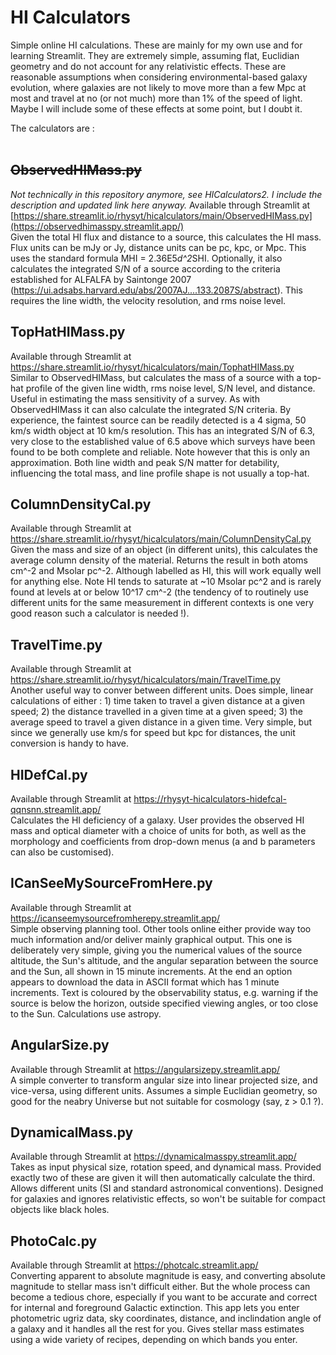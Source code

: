 # HI Calculators
Simple online HI calculations. These are mainly for my own use and for learning Streamlit. They are extremely simple, assuming flat, Euclidian geometry and do not account for any relativistic effects. These are reasonable assumptions when considering environmental-based galaxy evolution, where galaxies are not likely to move more than a few Mpc at most and travel at no (or not much) more than 1% of the speed of light. Maybe I will include some of these effects at some point, but I doubt it.

The calculators are :<br><br>
## ~~ObservedHIMass.py~~<br>
_Not technically in this repository anymore, see HICalculators2. I include the description and updated link here anyway._
Available through Streamlit at [https://share.streamlit.io/rhysyt/hicalculators/main/ObservedHIMass.py](https://observedhimasspy.streamlit.app/)<br>
Given the total HI flux and distance to a source, this calculates the HI mass. Flux units can be mJy or Jy, distance units can be pc, kpc, or Mpc. This uses the standard formula MHI = 2.36E5*d^2*SHI. Optionally, it also calculates the integrated S/N of a source according to the criteria established for ALFALFA by Saintonge 2007 (https://ui.adsabs.harvard.edu/abs/2007AJ....133.2087S/abstract). This requires the line width, the velocity resolution, and rms noise level.

## TopHatHIMass.py<br>
Available through Streamlit at https://share.streamlit.io/rhysyt/hicalculators/main/TophatHIMass.py<br>
Similar to ObservedHIMass, but calculates the mass of a source with a top-hat profile of the given line width, rms noise level, S/N level, and distance. Useful in estimating the mass sensitivity of a survey. As with ObservedHIMass it can also calculate the integrated S/N criteria. By experience, the faintest source can be readily detected is a 4 sigma, 50 km/s width object at 10 km/s resolution. This has an integrated S/N of 6.3, very close to the established value of 6.5 above which surveys have been found to be both complete and reliable. Note however that this is only an approximation. Both line width and peak S/N matter for detability, influencing the total mass, and line profile shape is not usually a top-hat.

## ColumnDensityCal.py<br>
Available through Streamlit at https://share.streamlit.io/rhysyt/hicalculators/main/ColumnDensityCal.py<br>
Given the mass and size of an object (in different units), this calculates the average column density of the material. Returns the result in both atoms cm^-2 and Msolar pc^-2. Although labelled as HI, this will work equally well for anything else. Note HI tends to saturate at ~10 Msolar pc^2 and is rarely found at levels at or below 10^17 cm^-2 (the tendency of to routinely use different units for the same measurement in different contexts is one very good reason such a calculator is needed !).

## TravelTime.py<br>
Available through Streamlit at https://share.streamlit.io/rhysyt/hicalculators/main/TravelTime.py<br>
Another useful way to conver between different units. Does simple, linear calculations of either : 1) time taken to travel a given distance at a given speed; 2) the distance travelled in a given time at a given speed; 3) the average speed to travel a given distance in a given time. Very simple, but since we generally use km/s for speed but kpc for distances, the unit conversion is handy to have.

## HIDefCal.py<br>
Available through Streamlit at https://rhysyt-hicalculators-hidefcal-qqnsnn.streamlit.app/<br>
Calculates the HI deficiency of a galaxy. User provides the observed HI mass and optical diameter with a choice of units for both, as well as the morphology and coefficients from drop-down menus (a and b parameters can also be customised).

## ICanSeeMySourceFromHere.py<br>
Available through Streamlit at https://icanseemysourcefromherepy.streamlit.app/<br>
Simple observing planning tool. Other tools online either provide way too much information and/or deliver mainly graphical output. This one is deliberately very simple, giving you the numerical values of the source altitude, the Sun's altitude, and the angular separation between the source and the Sun, all shown in 15 minute increments. At the end an option appears to download the data in ASCII format which has 1 minute increments. Text is coloured by the observability status, e.g. warning if the source is below the horizon, outside specified viewing angles, or too close to the Sun. Calculations use astropy.

## AngularSize.py<br>
Available through Streamlit at https://angularsizepy.streamlit.app/<br>
A simple converter to transform angular size into linear projected size, and vice-versa, using different units. Assumes a simple Euclidian geometry, so good for the neabry Universe but not suitable for cosmology (say, z > 0.1 ?).

## DynamicalMass.py<br>
Available through Streamlit at https://dynamicalmasspy.streamlit.app/<br>
Takes as input physical size, rotation speed, and dynamical mass. Provided exactly two of these are given it will then automatically calculate the third. Allows different units (SI and standard astronomical conventions). Designed for galaxies and ignores relativistic effects, so won't be suitable for compact objects like black holes.

## PhotoCalc.py
Available through Streamlit at https://photcalc.streamlit.app/<br>
Converting apparent to absolute magnitude is easy, and converting absolute magnitude to stellar mass isn't difficult either. But the whole process can become a tedious chore, especially if you want to be accurate and correct for internal and foreground Galactic extinction. This app lets you enter photometric ugriz data, sky coordinates, distance, and inclindation angle of a galaxy and it handles all the rest for you. Gives stellar mass estimates using a wide variety of recipes, depending on which bands you enter.
